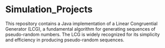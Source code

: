 # Simulation_Projects
This repository contains a Java implementation of a Linear Congruential Generator (LCG), a fundamental algorithm for generating sequences of pseudo-random numbers. The LCG is widely recognized for its simplicity and efficiency in producing pseudo-random sequences.
